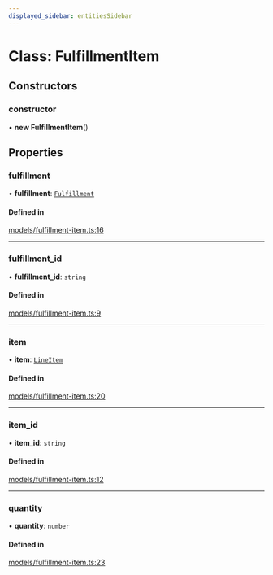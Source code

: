 ```yaml
---
displayed_sidebar: entitiesSidebar
---
```


# Class: FulfillmentItem

## Constructors

### constructor

• **new FulfillmentItem**()

## Properties

### fulfillment

• **fulfillment**: [`Fulfillment`](Fulfillment.md)

#### Defined in

[models/fulfillment-item.ts:16](https://github.com/medusajs/medusa/blob/70139d0bb/packages/medusa/src/models/fulfillment-item.ts#L16)

___

### fulfillment\_id

• **fulfillment\_id**: `string`

#### Defined in

[models/fulfillment-item.ts:9](https://github.com/medusajs/medusa/blob/70139d0bb/packages/medusa/src/models/fulfillment-item.ts#L9)

___

### item

• **item**: [`LineItem`](LineItem.md)

#### Defined in

[models/fulfillment-item.ts:20](https://github.com/medusajs/medusa/blob/70139d0bb/packages/medusa/src/models/fulfillment-item.ts#L20)

___

### item\_id

• **item\_id**: `string`

#### Defined in

[models/fulfillment-item.ts:12](https://github.com/medusajs/medusa/blob/70139d0bb/packages/medusa/src/models/fulfillment-item.ts#L12)

___

### quantity

• **quantity**: `number`

#### Defined in

[models/fulfillment-item.ts:23](https://github.com/medusajs/medusa/blob/70139d0bb/packages/medusa/src/models/fulfillment-item.ts#L23)
